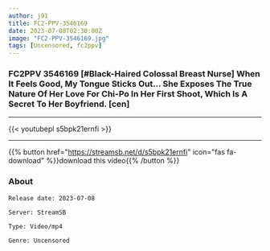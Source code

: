 ```yaml
---
author: j91
title: FC2-PPV-3546169
date: 2023-07-08T02:30:00Z
image: "FC2-PPV-3546169.jpg"
tags: [Uncensored, fc2ppv]
---
```


### FC2PPV 3546169 [#Black-Haired Colossal Breast Nurse] When It Feels Good, My Tongue Sticks Out… She Exposes The True Nature Of Her Love For Chi-Po In Her First Shoot, Which Is A Secret To Her Boyfriend. [cen]
___

{{< youtubepl s5bpk21ernfi >}}
___

{{% button href="https://streamsb.net/d/s5bpk21ernfi" icon="fas fa-download" %}}download this video{{% /button %}}
### About

`Release date: 2023-07-08`

`Server: StreamSB`

`Type: Video/mp4`

`Genre:	Uncensored`